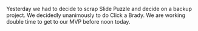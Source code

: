 Yesterday we had to decide to scrap Slide Puzzle and decide on a backup project.
We decidedly unanimously to do Click a Brady.  We are working double time to get to our
MVP before noon today.  
